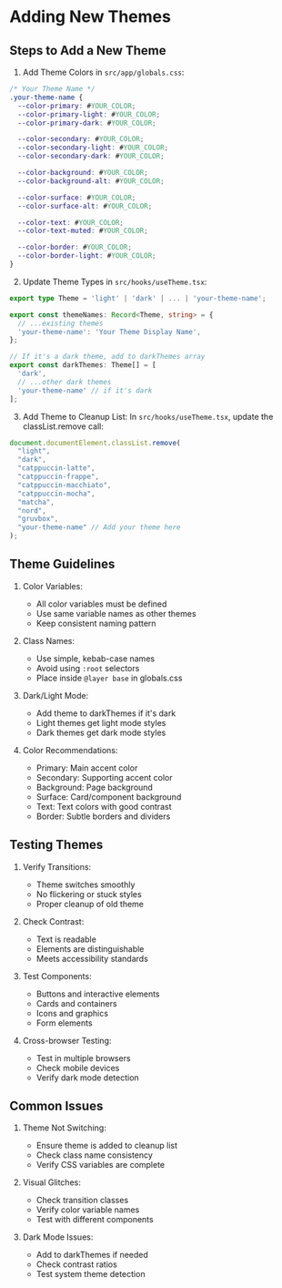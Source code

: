 # Adding New Themes

## Steps to Add a New Theme

1. Add Theme Colors in `src/app/globals.css`:

```css
/* Your Theme Name */
.your-theme-name {
  --color-primary: #YOUR_COLOR;
  --color-primary-light: #YOUR_COLOR;
  --color-primary-dark: #YOUR_COLOR;

  --color-secondary: #YOUR_COLOR;
  --color-secondary-light: #YOUR_COLOR;
  --color-secondary-dark: #YOUR_COLOR;

  --color-background: #YOUR_COLOR;
  --color-background-alt: #YOUR_COLOR;

  --color-surface: #YOUR_COLOR;
  --color-surface-alt: #YOUR_COLOR;

  --color-text: #YOUR_COLOR;
  --color-text-muted: #YOUR_COLOR;

  --color-border: #YOUR_COLOR;
  --color-border-light: #YOUR_COLOR;
}
```

2. Update Theme Types in `src/hooks/useTheme.tsx`:

```typescript
export type Theme = 'light' | 'dark' | ... | 'your-theme-name';

export const themeNames: Record<Theme, string> = {
  // ...existing themes
  'your-theme-name': 'Your Theme Display Name',
};

// If it's a dark theme, add to darkThemes array
export const darkThemes: Theme[] = [
  'dark',
  // ...other dark themes
  'your-theme-name' // if it's dark
];
```

3. Add Theme to Cleanup List:
   In `src/hooks/useTheme.tsx`, update the classList.remove call:

```typescript
document.documentElement.classList.remove(
  "light",
  "dark",
  "catppuccin-latte",
  "catppuccin-frappe",
  "catppuccin-macchiato",
  "catppuccin-mocha",
  "matcha",
  "nord",
  "gruvbox",
  "your-theme-name" // Add your theme here
);
```

## Theme Guidelines

1. Color Variables:

   - All color variables must be defined
   - Use same variable names as other themes
   - Keep consistent naming pattern

2. Class Names:

   - Use simple, kebab-case names
   - Avoid using `:root` selectors
   - Place inside `@layer base` in globals.css

3. Dark/Light Mode:

   - Add theme to darkThemes if it's dark
   - Light themes get light mode styles
   - Dark themes get dark mode styles

4. Color Recommendations:
   - Primary: Main accent color
   - Secondary: Supporting accent color
   - Background: Page background
   - Surface: Card/component background
   - Text: Text colors with good contrast
   - Border: Subtle borders and dividers

## Testing Themes

1. Verify Transitions:

   - Theme switches smoothly
   - No flickering or stuck styles
   - Proper cleanup of old theme

2. Check Contrast:

   - Text is readable
   - Elements are distinguishable
   - Meets accessibility standards

3. Test Components:

   - Buttons and interactive elements
   - Cards and containers
   - Icons and graphics
   - Form elements

4. Cross-browser Testing:
   - Test in multiple browsers
   - Check mobile devices
   - Verify dark mode detection

## Common Issues

1. Theme Not Switching:

   - Ensure theme is added to cleanup list
   - Check class name consistency
   - Verify CSS variables are complete

2. Visual Glitches:

   - Check transition classes
   - Verify color variable names
   - Test with different components

3. Dark Mode Issues:
   - Add to darkThemes if needed
   - Check contrast ratios
   - Test system theme detection
